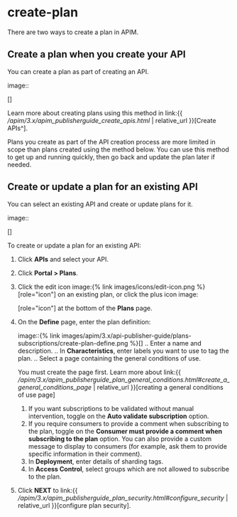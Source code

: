 # create-plan

There are two ways to create a plan in APIM.

## Create a plan when you create your API

You can create a plan as part of creating an API.

image::

\[]

Learn more about creating plans using this method in link:\{{ _/apim/3.x/apim\_publisherguide\_create\_apis.html_ | relative\_url \}}\[Create APIs^].

Plans you create as part of the API creation process are more limited in scope than plans created using the method below. You can use this method to get up and running quickly, then go back and update the plan later if needed.

## Create or update a plan for an existing API

You can select an existing API and create or update plans for it.

image::

\[]

To create or update a plan for an existing API:

1. Click **APIs** and select your API.
2. Click **Portal > Plans**.
3.  Click the edit icon image:\{% link images/icons/edit-icon.png %\}\[role="icon"] on an existing plan, or click the plus icon image:

    \[role="icon"] at the bottom of the **Plans** page.
4.  On the **Define** page, enter the plan definition:

    image::\{% link images/apim/3.x/api-publisher-guide/plans-subscriptions/create-plan-define.png %\}\[] .. Enter a name and description. .. In **Characteristics**, enter labels you want to use to tag the plan. .. Select a page containing the general conditions of use.

    You must create the page first. Learn more about link:\{{ _/apim/3.x/apim\_publisherguide\_plan\_general\_conditions.html#create\_a\_general\_conditions\_page_ | relative\_url \}}\[creating a general conditions of use page]

    1. If you want subscriptions to be validated without manual intervention, toggle on the **Auto validate subscription** option.
    2. If you require consumers to provide a comment when subscribing to the plan, toggle on the **Consumer must provide a comment when subscribing to the plan** option. You can also provide a custom message to display to consumers (for example, ask them to provide specific information in their comment).
    3. In **Deployment**, enter details of sharding tags.
    4. In **Access Control**, select groups which are not allowed to subscribe to the plan.
5. Click **NEXT** to link:\{{ _/apim/3.x/apim\_publisherguide\_plan\_security.html#configure\_security_ | relative\_url \}}\[configure plan security].
